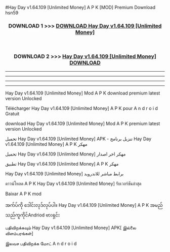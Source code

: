 #Hay Day v1.64.109  [Unlimited Money] A P K [MOD] Premium Download hsn59



<div align="center">

<h3>DOWNLOAD 1 >>> <a href="https://teeasianyam.web.app?sq=Hay Day v1.64.109  [Unlimited Money]">DOWNLOAD Hay Day v1.64.109  [Unlimited Money] </a></h3><br>

<h3>DOWNLOAD 2 >>> <a href="https://teeasianyam.web.app?sq=Hay Day v1.64.109  [Unlimited Money] ">Hay Day v1.64.109  [Unlimited Money]  DOWNLOAD </a></h3>

</div>


----------------------------------------------------------

----------------------------------------------------------

----------------------------------------------------------

----------------------------------------------------------


Hay Day v1.64.109  [Unlimited Money]  Mod A P K download premium latest version Unlocked

Télécharger Hay Day v1.64.109  [Unlimited Money]  A P K pour A n d r o i d Gratuit

download Hay Day v1.64.109  [Unlimited Money]  Mod A P K premium latest version Unlocked

تحميل Hay Day v1.64.109  [Unlimited Money]  APK - تنزيل برنامج Hay Day v1.64.109  [Unlimited Money]  A P K مهكر

تحميل Hay Day v1.64.109  [Unlimited Money]  مهكر اخر اصدار

تطبيق Hay Day v1.64.109  [Unlimited Money]  A P K مهكر

Hay Day v1.64.109  [Unlimited Money]  برابط مباشر للاندرويد

ดาวน์โหลด A P K Hay Day v1.64.109  [Unlimited Money]  รับเวอร์ชันล่าสุด

Baixar A P K mod

အက်ပ်ကို ဒေါင်းလုဒ်လုပ်ပါ။ Hay Day v1.64.109  [Unlimited Money]  A P K အမည်သည်ကူကိုင်Andriod ဗားရှင်း

பதிவிறக்கவும் Hay Day v1.64.109  [Unlimited Money]  APK[ இல்லை விளம்பரங்கள்] 
 
இலவச பதிவிறக்க மோட் A n d r o i d



